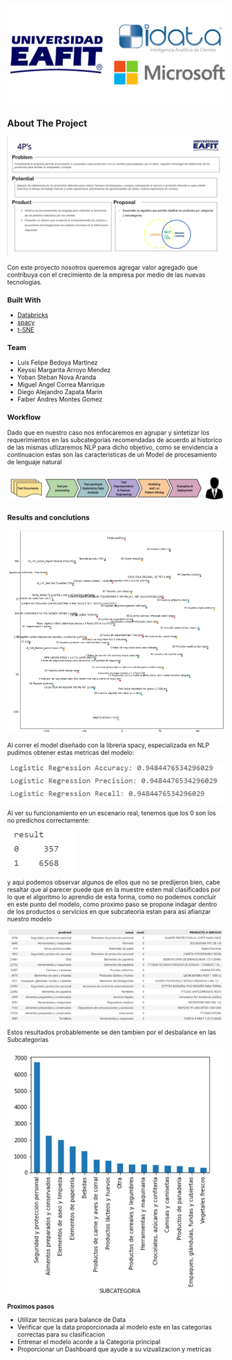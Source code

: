 ![idata_eafit](readme_img/logos.png "idata_eafit")



<!-- ABOUT THE PROJECT -->
## About The Project

<!--[![Product Name Screen Shot][product-screenshot]](https://example.com)-->

![idata_eafit_diapo](readme_img/4_ps.PNG "idata_eafit_diapo")



Con este proyecto nosotros queremos agregar valor agregado que contribuya con el crecimiento de la empresa por medio de las nuevas tecnologias.


### Built With

* [Databricks](https://databricks.com/)
* [spacy](https://spacy.io/usage)
* [t-SNE](https://interactivechaos.com/es/manual/tutorial-de-machine-learning/t-sne)

### Team

- Luis Felipe Bedoya Martinez
- Keyssi Margarita Arroyo Mendez
- Yoban Steban Nova Aranda
- Miguel Angel Correa Manrique
- Diego Alejandro Zapata Marin
- Faiber Andres Montes Gomez

### Workflow

Dado que en nuestro caso nos enfocaremos en agrupar y sintetizar los requerimientos en las subcategorias recomendadas de acuerdo al historico de las mismas utlizaremos NLP para dicho objetivo, como se envidencia a continuacion estas son las caracteristicas de un Model de procesamiento de lenguaje natural 

![idata_eafit_nlpworkflow](readme_img/nlp_worflow.png "idata_eafit_nlpworkflow")

### Results and conclutions 
![idata_eafit_conjunto](readme_img/output_productos.png "idata_eafit_cojuntodedatos")

Al correr el model diseñado con la libreria spacy, especializada en NLP pudimos obtener estas metricas del modelo:


![idata_eafit_metrics](readme_img/mtrics.PNG "idata_eafit_metricas")


Al ver su funcionamiento en un escenario real, tenemos que los 0 son los no predichos correctamente:

![idata_eafit_metrics](readme_img/result.PNG "idata_eafit_metricas")

y aqui podemos observar algunos de ellos que no se predijeron bien, cabe resaltar que al parecer puede que en la muestre esten mal clasificados por lo que el algoritmo lo aprendio de esta forma, como no podemos concluir en este punto del modelo, como proximo paso se propone indagar dentro de los productos o servicios en que subcateoria estan para asi afianzar nuestro modelo 

![idata_eafit_resultados](readme_img/test.PNG "idata_eafit_resultados")

Estos resultados probablemente se den tambien por el desbalance en las Subcategorias

![idata_eafit_subcategoria](readme_img/subcategoria.PNG "idata_eafit_subcategoria")


**Proximos pasos**
* Utilizar tecnicas para balance de Data 
* Verificar que la data proporcionada al modelo este en las categorias correctas para su clasificacion
* Entrenar el modelo acorde a la Categoria principal
* Proporcionar un Dashboard que ayude a su vizualizacion y metricas 








